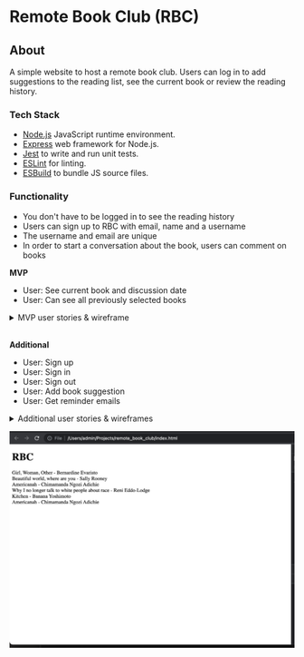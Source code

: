 # Remote Book Club (RBC)

## About

A simple website to host a remote book club. Users can log in to add suggestions to the reading list, see the current book or review the reading history.

### Tech Stack

- [Node.js](https://nodejs.org/en/docs/guides/getting-started-guide/) JavaScript runtime environment.
- [Express](https://expressjs.com/) web framework for Node.js.
- [Jest](https://jestjs.io/) to write and run unit tests.
- [ESLint](https://eslint.org) for linting.
- [ESBuild](https://esbuild.github.io/getting-started/) to bundle JS source files.


### Functionality

- You don't have to be logged in to see the reading history
- Users can sign up to RBC with email, name and a username
- The username and email are unique
- In order to start a conversation about the book, users can comment on books

**MVP**

- User: See current book and discussion date
- User: Can see all previously selected books

<details><summary>MVP user stories & wireframe</summary>

```
As a RBC member
So that I can keep up with my reading
I would like to be able to see the current book and discussion date

As a RBC member
So that I can keep track of my reading
I would like to be able see all previous remote-book-club selected books
```

![](./images/wireframeMVP.png)


</details>
<br>

**Additional**<br>

- User: Sign up
- User: Sign in
- User: Sign out
- User: Add book suggestion
- User: Get reminder emails

<details><summary>Additional user stories & wireframes</summary>

```
As a RBC member
In order to interact with the application
I would like to be able to sign up

As a RBC member
So that I could access my account
I would like to be able to sign in

As a RBC member
So that I could keep my account secure
I would like to be able to sign out

As a RBC member
So that I can suggest a new book
I would like to be able to post my book suggestion

As a RBC member
So that I am kept up to date with my reading
I would like to recieve an email every time a new book is selected

As a RBC member
So that I don't miss a discussion
I would like to recieve an email reminder the morning of a book discussion with a link
```

![](./images/wireframeAdditional.png)

</details>

![](./images/Work-in-progress-220511.png)

